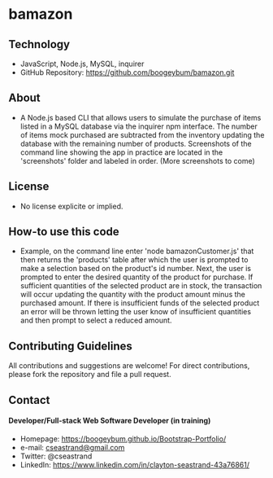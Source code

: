 # bamazon

## Technology
* JavaScript, Node.js, MySQL, inquirer
* GitHub Repository: https://github.com/boogeybum/bamazon.git

## About
* A Node.js based CLI that allows users to simulate the purchase of items listed in a MySQL database via the inquirer npm interface. The number of items mock purchased are subtracted from the inventory updating the database with the remaining number of products. Screenshots of the command line showing the app in practice are located in the 'screenshots' folder and labeled in order. (More screenshots to come)

## License 
* No license explicite or implied.


## How-to use this code
* Example, on the command line enter 'node bamazonCustomer.js' that then returns the 'products' table after which the user is prompted to make a selection based on the product's id number. Next, the user is prompted to enter the desired quantity of the product for purchase. If sufficient quantities of the selected product are in stock, the transaction will occur updating the quantity with the product amount minus the purchased amount. If there is insufficient funds of the selected product an error will be thrown letting the user know of insufficient quantities and then prompt to select a reduced amount.


## Contributing Guidelines
All contributions and suggestions are welcome!
For direct contributions, please fork the repository and file a pull request. 

## Contact
#### Developer/Full-stack Web Software Developer (in training)
* Homepage: https://boogeybum.github.io/Bootstrap-Portfolio/
* e-mail: cseastrand@gmail.com
* Twitter: @cseastrand
* LinkedIn: https://www.linkedin.com/in/clayton-seastrand-43a76861/
